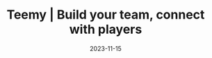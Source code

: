 ---
title: Teemy | Build your team, connect with players
description: Teemy is an app I develop with a group of classmates.
summary: Teemy is an app I develop with a group of classmates.
date: 2023-11-15
tags: ["design", "team", "human-computer interaction"]
---